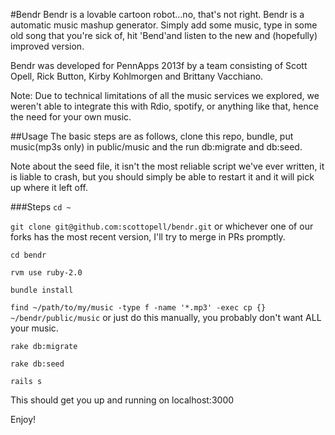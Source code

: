 #Bendr
Bendr is a lovable cartoon robot...no, that's not right.
Bendr is a automatic music mashup generator.
Simply add some music, type in some old song that you're sick of, hit 'Bend'and listen to the new and (hopefully) improved version.

Bendr was developed for PennApps 2013f by a team consisting of Scott Opell, Rick Button, Kirby Kohlmorgen and Brittany Vacchiano.

Note: Due to technical limitations of all the music services we explored, we weren't able to integrate this with Rdio, spotify, or anything like that, hence the need for your own music.

##Usage
The basic steps are as follows, clone this repo, bundle, put music(mp3s only) in public/music and the run db:migrate and db:seed.

Note about the seed file, it isn't the most reliable script we've ever written, it is liable to crash, but you should simply be able to restart it and it will pick up where it left off.

###Steps
`cd ~`

`git clone git@github.com:scottopell/bendr.git`  or whichever one of our forks has the most recent version, I'll try to merge in PRs promptly.

`cd bendr`

`rvm use ruby-2.0` 

`bundle install`

`find ~/path/to/my/music -type f -name '*.mp3' -exec cp {} ~/bendr/public/music` or just do this manually, you probably don't want ALL your music.

`rake db:migrate`

`rake db:seed`

`rails s`

This should get you up and running on localhost:3000

Enjoy!
